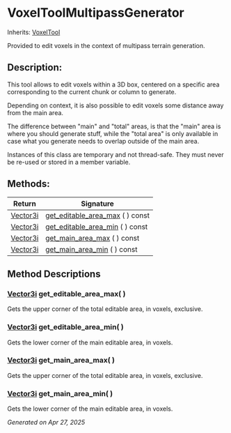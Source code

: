 # VoxelToolMultipassGenerator

Inherits: [VoxelTool](VoxelTool.md)

Provided to edit voxels in the context of multipass terrain generation.

## Description: 

This tool allows to edit voxels within a 3D box, centered on a specific area corresponding to the current chunk or column to generate.

Depending on context, it is also possible to edit voxels some distance away from the main area.

The difference between "main" and "total" areas, is that the "main" area is where you should generate stuff, while the "total area" is only available in case what you generate needs to overlap outside of the main area.


Instances of this class are temporary and not thread-safe. They must never be re-used or stored in a member variable.

## Methods: 


Return                                                                          | Signature                                                   
------------------------------------------------------------------------------- | ------------------------------------------------------------
[Vector3i](https://docs.godotengine.org/en/stable/classes/class_vector3i.html)  | [get_editable_area_max](#i_get_editable_area_max) ( ) const 
[Vector3i](https://docs.godotengine.org/en/stable/classes/class_vector3i.html)  | [get_editable_area_min](#i_get_editable_area_min) ( ) const 
[Vector3i](https://docs.godotengine.org/en/stable/classes/class_vector3i.html)  | [get_main_area_max](#i_get_main_area_max) ( ) const         
[Vector3i](https://docs.godotengine.org/en/stable/classes/class_vector3i.html)  | [get_main_area_min](#i_get_main_area_min) ( ) const         
<p></p>

## Method Descriptions

### [Vector3i](https://docs.godotengine.org/en/stable/classes/class_vector3i.html)<span id="i_get_editable_area_max"></span> **get_editable_area_max**( ) 

Gets the upper corner of the total editable area, in voxels, exclusive.

### [Vector3i](https://docs.godotengine.org/en/stable/classes/class_vector3i.html)<span id="i_get_editable_area_min"></span> **get_editable_area_min**( ) 

Gets the lower corner of the main editable area, in voxels.

### [Vector3i](https://docs.godotengine.org/en/stable/classes/class_vector3i.html)<span id="i_get_main_area_max"></span> **get_main_area_max**( ) 

Gets the upper corner of the total editable area, in voxels, exclusive.

### [Vector3i](https://docs.godotengine.org/en/stable/classes/class_vector3i.html)<span id="i_get_main_area_min"></span> **get_main_area_min**( ) 

Gets the lower corner of the main editable area, in voxels.

_Generated on Apr 27, 2025_
